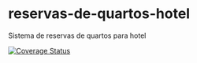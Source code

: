 # reservas-de-quartos-hotel
Sistema de reservas de quartos para hotel

[![Coverage Status](https://coveralls.io/repos/github/jeh-dias/reservas-de-quartos-hotel/badge.svg?branch=master)](https://coveralls.io/github/jeh-dias/reservas-de-quartos-hotel?branch=master)

